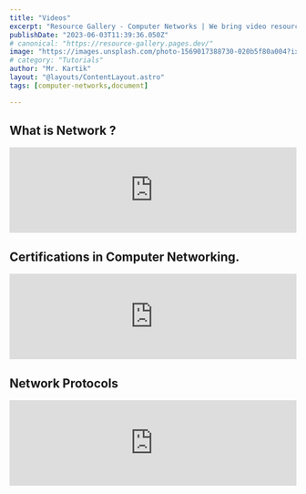 ```yaml
---
title: "Videos"
excerpt: "Resource Gallery - Computer Networks | We bring video resources realated to Computer Networks."
publishDate: "2023-06-03T11:39:36.050Z"
# canonical: "https://resource-gallery.pages.dev/"
image: "https://images.unsplash.com/photo-1569017388730-020b5f80a004?ixlib=rb-4.0.3&ixid=MnwxMjA3fDB8MHxwaG90by1wYWdlfHx8fGVufDB8fHx8&auto=format&fit=crop&w=1170&q=80"
# category: "Tutorials"
author: "Mr. Kartik"
layout: "@layouts/ContentLayout.astro"
tags: [computer-networks,document]

---
```



## What is Network ?

<iframe width="100%" src="https://www.youtube.com/embed/S7MNX_UD7vY?list=PLIhvC56v63IJVXv0GJcl9vO5Z6znCVb1P" title="What is a Network?" frameborder="0" allow="accelerometer; autoplay; clipboard-write; encrypted-media; gyroscope; picture-in-picture; web-share" allowfullscreen></iframe>

## Certifications in Computer Networking.

<iframe width="100%" src="https://www.youtube.com/embed/APlR80rT6fU" title="Top 5 Networking Certs" frameborder="0" allow="accelerometer; autoplay; clipboard-write; encrypted-media; gyroscope; picture-in-picture; web-share" allowfullscreen></iframe>

## Network Protocols  
<iframe width="100%" src="https://www.youtube.com/embed/Cahex02YJc8" title="What are protocols?" frameborder="0" allow="accelerometer; autoplay; clipboard-write; encrypted-media; gyroscope; picture-in-picture; web-share" allowfullscreen></iframe>


